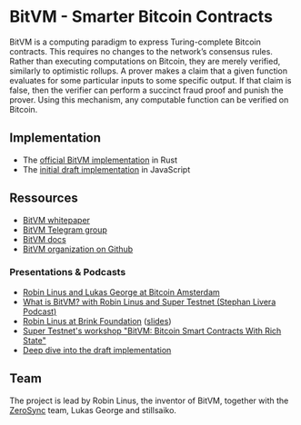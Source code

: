 # BitVM - Smarter Bitcoin Contracts

BitVM is a computing paradigm to express Turing-complete Bitcoin contracts. This requires no changes to the network’s consensus rules. Rather than executing computations on Bitcoin, they are merely verified, similarly to optimistic rollups. A prover makes a claim that a given function evaluates for some particular inputs to some specific output. If that claim is false, then the verifier can perform a succinct fraud proof and punish the prover. Using this mechanism, any computable function can be verified on Bitcoin.

## Implementation
- The [official BitVM implementation](https://github.com/BitVM/BitVM) in Rust
- The [initial draft implementation](https://github.com/BitVM/bitvm-js) in JavaScript

## Ressources
- [BitVM whitepaper](bitvm.pdf)
- [BitVM Telegram group](https://t.me/bitVM_chat)
- [BitVM docs](https://github.com/BitVM/BitVM/docs)
- [BitVM organization on Github](https://github.com/BitVM)

### Presentations & Podcasts
- [Robin Linus and Lukas George at Bitcoin Amsterdam](https://www.youtube.com/watch?v=rubs5SrkGsM)
- [What is BitVM? with Robin Linus and Super Testnet (Stephan Livera Podcast)](https://www.youtube.com/watch?v=XxqQU6j6jI8)
- [Robin Linus at Brink Foundation](https://brink.dev/blog/2024/01/16/eng-call-bitvm) ([slides](https://docs.google.com/presentation/d/12gHxC1bR6Nb7A5IzkRvIdw44l1zP1Tn1ea_DnTbA61Q/edit?usp=sharing))
- [Super Testnet's workshop "BitVM: Bitcoin Smart Contracts With Rich State"](https://www.youtube.com/watch?v=LwH9fhY4uGA)
- [Deep dive into the draft implementation](https://www.youtube.com/watch?v=7sRqzoZorn0)


## Team
The project is lead by Robin Linus, the inventor of BitVM, together with the [ZeroSync](https://zerosync.org) team, Lukas George and stillsaiko.
